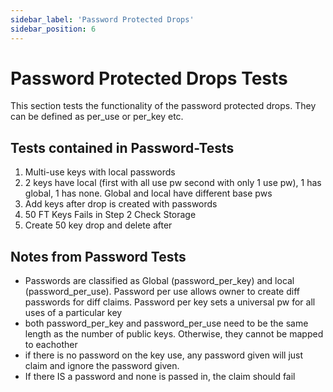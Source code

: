 ```yaml
---
sidebar_label: 'Password Protected Drops'
sidebar_position: 6
---
```

# Password Protected Drops Tests
This section tests the functionality of the password protected drops. They can be defined as per_use or per_key etc.
## Tests contained in Password-Tests
1) Multi-use keys with local passwords  
2) 2 keys have local (first with all use pw second with only 1 use pw), 1 has global, 1 has none. Global and local have different base pws  
3) Add keys after drop is created with passwords  
4) 50 FT Keys Fails in Step 2 Check Storage  
5) Create 50 key drop and delete after 


## Notes from Password Tests
- Passwords are classified as Global (password_per_key) and local (password_per_use). Password per use allows owner to create diff passwords for diff claims. Password per key sets a universal pw for all uses of a particular key
- both password_per_key and password_per_use need to be the same length as the number of public keys. Otherwise, they cannot be mapped to eachother
- if there is no password on the key use, any password given will just claim and ignore the password given.
- If there IS a password and none is passed in, the claim should fail